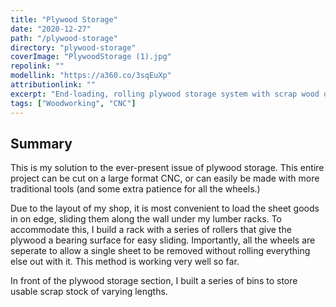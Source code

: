 ```yaml
---
title: "Plywood Storage"
date: "2020-12-27"
path: "/plywood-storage"
directory: "plywood-storage"
coverImage: "PlywoodStorage (1).jpg"
repolink: ""
modellink: "https://a360.co/3sqEuXp"
attributionlink: ""
excerpt: "End-loading, rolling plywood storage system with scrap wood organization."
tags: ["Woodworking", "CNC"]
---
```


## Summary

This is my solution to the ever-present issue of plywood storage. This entire project can be cut on a large format CNC, or can easily be made with more traditional tools (and some extra patience for all the wheels.)

Due to the layout of my shop, it is most convenient to load the sheet goods in on edge, sliding them along the wall under my lumber racks. To accommodate this, I build a rack with a series of rollers that give the plywood a bearing surface for easy sliding. Importantly, all the wheels are seperate to allow a single sheet to be removed without rolling everything else out with it. This method is working very well so far.

In front of the plywood storage section, I built a series of bins to store usable scrap stock of varying lengths.